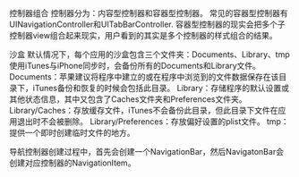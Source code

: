 控制器组合
控制器分为：内容型控制器和容器型控制器。
常见的容器型控制器有UINavigationController和UITabBarController.
容器型控制器的现实会把多个子控制器view组合起来现实，用户看到的其实是多个控制器的样式组合的结果。

沙盒
默认情况下，每个应用的沙盒包含三个文件夹：Documents、Library、tmp
使用iTunes与iPhone同步时，会备份所有的Documents和Library文件。
Documents：苹果建议将程序中建立的或在程序中浏览到的文件数据保存在该目录下，iTunes备份和恢复的时候会包括此目录。
Library：存储程序的默认设置或其他状态信息，其中又包含了Caches文件夹和Preferences文件夹。
Library/Caches：存放缓存文件，iTunes不会备份此目录，但此目录下文件在应用退出时不会被删除。
Library/Preferences：存放偏好设置的plist文件。
tmp：提供一个即时创建临时文件的地方。

导航控制器创建过程中，首先会创建一个NavigationBar，然后NavigatonBar会创建对应控制器的NavigationItem。
